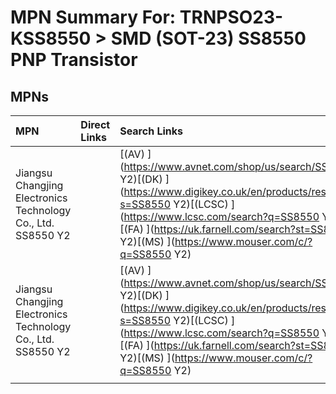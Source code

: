 



# MPN Summary For: TRNPSO23-KSS8550 > SMD (SOT-23) SS8550 PNP Transistor

## MPNs
  

|MPN|Direct Links|Search Links|
| :--- | :--- | :--- |
|Jiangsu Changjing Electronics Technology Co., Ltd.<br>SS8550 Y2||[(AV) ](https://www.avnet.com/shop/us/search/SS8550 Y2)[(DK) ](https://www.digikey.co.uk/en/products/result?s=SS8550 Y2)[(LCSC) ](https://www.lcsc.com/search?q=SS8550 Y2)[(FA) ](https://uk.farnell.com/search?st=SS8550 Y2)[(MS) ](https://www.mouser.com/c/?q=SS8550 Y2)|
|Jiangsu Changjing Electronics Technology Co., Ltd.<br>SS8550 Y2||[(AV) ](https://www.avnet.com/shop/us/search/SS8550 Y2)[(DK) ](https://www.digikey.co.uk/en/products/result?s=SS8550 Y2)[(LCSC) ](https://www.lcsc.com/search?q=SS8550 Y2)[(FA) ](https://uk.farnell.com/search?st=SS8550 Y2)[(MS) ](https://www.mouser.com/c/?q=SS8550 Y2)|
||||
